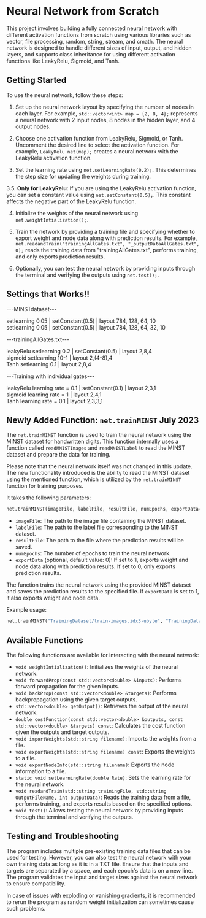 # Neural Network from Scratch

This project involves building a fully connected neural network with different activation functions from scratch using various libraries such as vector, file processing, random, string, stream, and cmath. The neural network is designed to handle different sizes of input, output, and hidden layers, and supports class inheritance for using different activation functions like LeakyRelu, Sigmoid, and Tanh.

## Getting Started

To use the neural network, follow these steps:

1. Set up the neural network layout by specifying the number of nodes in each layer. For example, `std::vector<int> map = {2, 8, 4};` represents a neural network with 2 input nodes, 8 nodes in the hidden layer, and 4 output nodes.

2. Choose one activation function from LeakyRelu, Sigmoid, or Tanh. Uncomment the desired line to select the activation function. For example, `LeakyRelu net(map);` creates a neural network with the LeakyRelu activation function.

3. Set the learning rate using `net.setLearningRate(0.2);`. This determines the step size for updating the weights during training.

3.5. **Only for LeakyRelu**: If you are using the LeakyRelu activation function, you can set a constant value using `net.setConstant(0.5);`. This constant affects the negative part of the LeakyRelu function.

4. Initialize the weights of the neural network using `net.weightIntialization();`.

5. Train the network by providing a training file and specifying whether to export weight and node data along with prediction results. For example, `net.readandTrain("trainingAllGates.txt", "_outputDataAllGates.txt", 0);` reads the training data from "trainingAllGates.txt", performs training, and only exports prediction results.

6. Optionally, you can test the neural network by providing inputs through the terminal and verifying the outputs using `net.test();`.
 
## Settings that Works!!

---MINSTdataset---

setlearning 0.05   | setConstant(0.5) | layout 784, 128, 64, 10 \
setlearning 0.05   | setConstant(0.5) | layout 784, 128, 64, 32, 10

---trainingAllGates.txt---

leakyRelu setlearning 0.2   | setConstant(0.5) | layout 2,8,4 \
sigmoid   setlearning 10-1  | layout 2,(4-8),4 \
Tanh      setlearning 0.1   | layout 2,8,4 

---Training with individual gates---

leakyRelu learning rate = 0.1 | setConstant(0.1) | layout 2,3,1 \
sigmoid   learning rate = 1   | layout 2,4,1 \
Tanh      learning rate = 0.1 | layout 2,3,3,1 


## Newly Added Function: `net.trainMINST` July 2023

The `net.trainMINST` function is used to train the neural network using the MINST dataset for handwritten digits. This function internally uses a function called `readMNISTImages` and `readMNISTLabel` to read the MINST dataset and prepare the data for training.

Please note that the neural network itself was not changed in this update. The new functionality introduced is the ability to read the MINST dataset using the mentioned function, which is utilized by the `net.trainMINST` function for training purposes.

It takes the following parameters:

```python
net.trainMINST(imageFile, labelFile, resultFile, numEpochs, exportData=0)
```

- `imageFile`: The path to the image file containing the MINST dataset.
- `labelFile`: The path to the label file corresponding to the MINST dataset.
- `resultFile`: The path to the file where the prediction results will be saved.
- `numEpochs`: The number of epochs to train the neural network.
- `exportData` (optional, default value: 0): If set to 1, exports weight and node data along with prediction results. If set to 0, only exports prediction results.

The function trains the neural network using the provided MINST dataset and saves the prediction results to the specified file. If `exportData` is set to 1, it also exports weight and node data.

Example usage:

```python
net.trainMINST("TrainingDataset/train-images.idx3-ubyte", "TrainingDataset/train-labels.idx1-ubyte", "Results.txt", 60000)
```


## Available Functions

The following functions are available for interacting with the neural network:

- `void weightIntialization()`: Initializes the weights of the neural network.
- `void forwardProp(const std::vector<double> &inputs)`: Performs forward propagation for the given inputs.
- `void backProp(const std::vector<double> &targets)`: Performs backpropagation using the given target outputs.
- `std::vector<double> getOutput()`: Retrieves the output of the neural network.
- `double costFunction(const std::vector<double> &outputs, const std::vector<double> &targets) const`: Calculates the cost function given the outputs and target outputs.
- `void importWeights(std::string filename)`: Imports the weights from a file.
- `void exportWeights(std::string filename) const`: Exports the weights to a file.
- `void exportNodeInfo(std::string filename)`: Exports the node information to a file.
- `static void setLearningRate(double Rate)`: Sets the learning rate for the neural network.
- `void readandTrain(std::string trainingFile, std::string OutputFileName, int outputData)`: Reads the training data from a file, performs training, and exports results based on the specified options.
- `void test()`: Allows testing the neural network by providing inputs through the terminal and verifying the outputs.

## Testing and Troubleshooting
The program includes multiple pre-existing training data files that can be used for testing. However, you can also test the neural network with your own training data as long as it is in a TXT file. Ensure that the inputs and targets are separated by a space, and each epoch's data is on a new line. The program validates the input and target sizes against the neural network to ensure compatibility.

In case of issues with exploding or vanishing gradients, it is recommended to rerun the program as random weight initialization can sometimes cause such problems.








